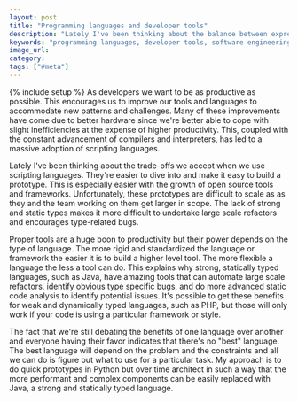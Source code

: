 ```yaml
---
layout: post
title: "Programming languages and developer tools"
description: "Lately I've been thinking about the balance between expressive scripting languages that tend to be weakly and dynamically typed but have worse tool support. Strongly and statically typed languages, on the other hand, are less expressive but come with better tooling."
keywords: "programming languages, developer tools, software engineering, strong, weak, dynamically typed, statically typed"
image_url:
category:
tags: ["#meta"]
---
```

{% include setup %}
As developers we want to be as productive as possible. This encourages us to improve our tools and languages to accommodate new patterns and challenges. Many of these improvements have come due to better hardware since we're better able to cope with slight inefficiencies at the expense of higher productivity. This, coupled with the constant advancement of compilers and interpreters, has led to a massive adoption of scripting languages.

Lately I've been thinking about the trade-offs we accept when we use scripting languages. They're easier to dive into and make it easy to build a prototype. This is especially easier with the growth of open source tools and frameworks.  Unfortunately, these prototypes are difficult to scale as as they and the team working on them get larger in scope. The lack of strong and static types makes it more difficult to undertake large scale refactors and encourages type-related bugs.

Proper tools are a huge boon to productivity but their power depends on the type of language. The more rigid and standardized the language or framework the easier it is to build a higher level tool. The more flexible a language the less a tool can do. This explains why strong, statically typed languages, such as Java, have amazing tools that can automate large scale refactors, identify obvious type specific bugs, and do more advanced static code analysis to identify potential issues. It's possible to get these benefits for weak and dynamically typed languages, such as PHP, but those will only work if your code is using a particular framework or style.

The fact that we're still debating the benefits of one language over another and everyone having their favor indicates that there's no "best" language. The best language will depend on the problem and the constraints and all we can do is figure out what to use for a particular task. My approach is to do quick prototypes in Python but over time architect in such a way that the more performant and complex components can be easily replaced with Java, a strong and statically typed language.
